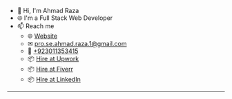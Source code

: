 - 👋 Hi, I&apos;m Ahmad Raza
- 🌐 I&apos;m a Full Stack Web Developer
- 📫 Reach me
  - 🌐 [Website](https://ar124officialwd.vercel.app) 
  - ✉ [pro.se.ahmad.raza.1@gmail.com](mailto:pro.se.ahmad.raza.1@gmail.com)
  - 📱 [+923011353415](tel:+923011353415)
  - 📦 [Hire at Upwork](https://www.upwork.com/freelancers/~013dd6d70690822d44)
  - 📦 [Hire at Fiverr](https://fiverr.com/ar124officialwd)
  - 📦 [Hire at LinkedIn](https://linkedin.com/in/ar124officialwd)

---

<!--
| Top Stats | Languages |
#| ---------- | -------------- |
#| [![Ahmad's GitHub stats](https://github-readme-stats.vercel.app/api?username=ar124official2019&show_icons=true&theme=transparent)](https://github.com/ar124official2019/github-readme-stats&show_icons=true&theme=transparent) | [![Top Langs](https://github-readme-stats.vercel.app/api/top-langs/?username=ar124official2019&show_icons=true&theme=transparent&layout=compact)](https://github.com/ar124official2019/github-readme-stats&show_icons=true&theme=transparent&layout=compact)

---

| ⚡ Top Repo | ⚡ Top Repo | ⚡ Top Repo
| -------- | -------- | --------
| [![Readme Card](https://github-readme-stats.vercel.app/api/pin/?username=ar124official2019&repo=cool-todo&theme=transparent)](https://github.com/ar124official2019/cool-todo) | [![Readme Card](https://github-readme-stats.vercel.app/api/pin/?username=ar124official2019&repo=toggle-group-dev&theme=transparent)](https://github.com/ar124official2019/toggle-group-dev) | [![Readme Card](https://github-readme-stats.vercel.app/api/pin/?username=ar124official2019&repo=online-storage&theme=transparent)](https://github.com/ar124official2019/online-storage)
-->
